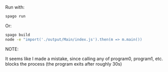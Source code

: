 Run with:

```sh
spago run
```

Or:

```sh
spago build
node -e "import('./output/Main/index.js').then(m => m.main())
```

NOTE:

It seems like I made a mistake, since calling any of program0, program1, etc. blocks the process (the program exits after roughly 30s)